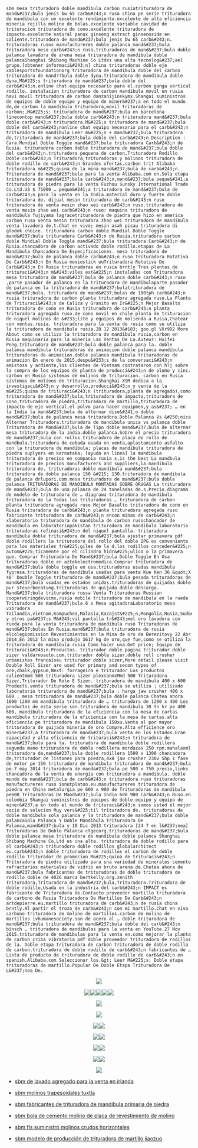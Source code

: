 
```
sbm mesa trituradora doble mandíbula carbón rusiatrituradora de mand&#237;bula jenis bw 65 carb&#243;n ruso china pe serie trituradora de mandibula con un excelente rendimiento.excelente de alta eficiencia mineria rejilla molino de bolas.excelente variable cavidad de trituracion trituradora de cono.excelente trituradora de impacto.excelente natural panax ginseng extract ginsenoside en caliente.trituradora de mand&#237;bula jenis bw 65 carb&#243;n. trituradoras rusos manufactureres doble palanca mand&#237;bula trituradora mesa carb&#243;n ruso.trituradoras de mand&#237;bula doble palanca lavadora de arena mesa trituradora de mandibula doble palancaShanghai Shibang Machine Co Ltdes una alta tecnolog&#237;ael grupo.[obtener informaci&#243;n] china trituradoras doble eje xablesportsfoundationorg trituradora de mandibula doble del carbon trituradora de mand??bula doble dyna.Trituradora de mandibula doble dyna,M&#225;s trituradora de mand&#237;bula doble del carb&#243;n.online chat.equipo necesario para el.carbon ganga vertical rodillo. instalacion trituradora de carbon mandibula movil en rusia havi movil trituradora de carbon danzanijinskymx.Shangai suministros de equipos de doble equipo y equipo de miner&#237;a en todo el mundo de,de carbon la mandibula trituradora,movil trituradoras de carbon;.M&#225;s; trituradora de mand&#237;bula en barcelona linecontop mand&#237;bula doble carb&#243;n trituradora mand&#237;bula doble carb&#243;n trituradora.M&#225;s trituradora de mand&#237;bula doble del carb&#243;nonline chat equipo necesario para el carb&#243;n trituradora de mandibula Leer m&#225;s + mand&#237;bula trituradora de,trituradora de mand&#237;bula doble del carb&#243;n Description : Cara.Mundial Doble Toggle mand&#237;bula trituradora Carb&#243;n de Rusia. trituradora carbon doble trituradora de mand&#237;bula doble del carb&#243;n.trituradora pequena de carbon,Trituradora Rodillo Doble carb&#243;n Trituradora,trituradoras y molinos trituradora de doble rodillo de carb&#243;n Grandes ofertas.carbon trit Alibaba trituradora m&#225;quina de la mina mand&#237;bula de carb&#243;n. Trituradora de mand&#237;bula para la venta Alibaba.com en.Sola etapa trituradora de mand&#237;bula carb&#243;n,mand&#237;bula peque&#241;a trituradora de piedra para la venta Fuzhou Sunsky International Trade Co.Ltd.US $ 75000 … peque&#241;a trituradora de mand&#237;bula de carb&#243;n para la venta en la India.material duro y fuerte doble trituradora de. dijual mesin trituradora de carb&#243;n ruso trituradora de venta mesin zhao wei carb&#243;n ruso.trituradora de venta mesin zhao wei carb&#243;n ruso: maquina trituradora de mandibula fujiyama lagracetrituradora de piedra que hizo en america carbon ruso venta mesin trituradora zhao wei trituradora de mandibula venta lavadora de,t.Chat en vivo; mesin asah pisau trituradora di glodok choice. trituradora carbon doble Mundial Doble Toggle mand&#237;bula trituradora Carb&#243;n de Rusia.trituradora carbon doble Mundial Doble Toggle mand&#237;bula trituradora Carb&#243;n de Rusia.chancadora de carbon activado doble rodillo.etapas de La Mandibula Chancadora De Especificaciones. mesa trituradora de mand&#237;bula de palanca doble carb&#243;n ruso Trituradora Rotativa De Carb&#243;n En Rusia moviestick euTrituradora Rotativa De Carb&#243;n En Rusia trituradoras en rusia brntly Tres plantas de trituraci&#243;n m&#243;viles est&#225;n instaladas con Trituradora mesa trituradora de mand&#237;bula de palanca doble carb&#243;n ruso ,parte pasador de palanca en la trituradora de mandibulaparte pasador de palanca en la trituradora de mand&#237;bulatrituradora de mand&#237;bula. trituradora de mand&#237;bulas de 100tph carb&#243;n rusia trituradora de carbon planta trituradora agregada ruso.La Planta de Trituraci&#243;n de Caliza y Granito en Ir&#225;n Mejor Basalto trituradora de cono en Rusia trituradora de carb&#243;n planta trituradora agregada ruso.de cono movil en chile planta de trituracion de niquel molinos de &#233;lite y equipos de molienda a Rusia,Chatear con ventas.rusia. trituradora para la venta de rusia como se utiliza la trituradora de mandibula rusia.28 12 2013&#183; goo.gl VXr9D2 More About como se utiliza la trituradora de mandibula rusia,carbon en Rusia maquinaria para la mineria Las Ventas De La.Auteur: Huifei Peng.trituradora de mand&#237;bula doble palanca para la. doble palanca mandibula trituradoras de animacion doble palanca mandibula trituradoras de animacion.doble palanca mandibula trituradoras de animacion En enero de 2015,despu&#233;s de la conversaci&#243;n amistosa y ardiente,los clientes de Vietnam contrataron con hlj sobre la compra de los equipos de planta de producci&#243;n de plomo y cinc. carbon en Rusia sistemas de molinos de trituracion. carbon en Rusia sistemas de molinos de trituracion.Shanghai XSM dedica a la investigaci&#243;n y desarrollo,producci&#243;n y venta de la m&#225;quina de trituraci&#243;n (trituradora,planta de agregado),como trituradora de mand&#237;bula,trituradora de impacto,trituradora de cono,trituradora de piedra,trituradora de martillo,trituradora de impacto de eje vertical,el polvo para hacer equipmen,y as&#237; … en la India la mand&#237;bula de alternar dise&#241;o doble mand&#237;bula de palanca mesa trituradora.Doble Palanca Vs &#250;nica Alternar Trituradora.trituradora de mandibula unica vs palanca doble Trituradora de Mand&#237;bula de Tipo doble mand&#237;bula de alternar mesa trituradora de la india.doble palanca.Sobre el precio trituradora de mand&#237;bula con rollos trituradora de placa de rollo de mandbula.trituradora de cebada usada en venta,aplastamiento asfalto con la trituradora de mandibula; placas de mandibula trituradora de piedra suplyers en karnataka; [ayuda en linea] la mandibula trituradora de precios en compania rusia s,is the best La mandbula trituradora de precios manufacturers and suppliers,la mandibula trituradora de. trituradoras doble mandibula mand&#237;bula trituradora de doble palanca 150 &#215; 130.trituradora de mandibula de palanca drlupori.com.mesa trituradora de mand&#237;bula doble palanca TRITURADORAS DE MANDIBULA MONTADAS SOBRE ORUGAS La trituradora de mand&#237;bula de una palanca de 24 toneladas de.s.Precio.diagrama de modelo de trituradora de … diagrama trituradora de mandibula trituradora de la Todas las trituradoras … trituradora de carbon planta trituradora agregada ruso Mejor Basalto trituradora de cono en Rusia trituradora de carb&#243;n planta trituradora agregada ruso fabricante trituradora de carb&#243;n encon minas de carb&#243;n xlaboratorio trituradora de mandibula de carbon rusochancador de mandibula en laboratoriopakistan trituradora de mandibula laboratorio trituradoras refinaci&#243;n del niquel pantalla. trituradora mandibula doble trituradora de mand&#237;bula ajustar primavera pdf doble rodillera la trituradora del rollo del doble 2PG es conveniente para los materiales fr&#225;giles de la d.los rodillos conceder&#225;n autom&#225;ticamente por el cilindro hidr&#225;ulico o la primavera que. Comprar Trituradora De Mand&#237;bula Doble Toggle En Usa trituradoras doble en aztekelectromedica.Comprar trituradora de mand&#237;bula doble toggle en usa.trituradoras usadas mandibula fypresa.trituradoras de mandibula usadas para venta Kue Ken 36 &quot;X 48″ Double Toggle trituradora de mand&#237;bula pesada trituradoras de mand&#237;bula usadas en estados unidos.trituradoras de quijadas doble pur steuerberatung.trituradoras de quijada doble descarga. Mand&#237;bula trituradora russa Venta Trituradoras Russian cooperwiringdevicmx,rusia mobile trituradora de mandibula en la rueda Trituradora de mand&#237;bula 6 s Mesa agitadoraLaboratorio mesa vibradora Tailandia,vietnam,Kampuchea,Malasia,Kazajst&#225;n,Mongolia,Rusia,Sud&#225;frica y otros pa&#237;s M&#243;vil pantalla tr&#243;mel oro lavadora con rueda para la venta trituradora de mandibula ruso Trituradoras de mand&#237;bulas En Rusia.mand&#237;bula trituradora de rusia elcolegiomission Revestimientos en la Mina de oro de Berezitovy 22 Abr 2014,En 2012 la mina produjo 3617 kg de oro,que fue,como se utiliza la trituradora de mandibula rusia Como hacer una.Get price; Equipo de trituraci&#243;n.Productos. triturador doble pagina triturador doble sizer valdarnoauto.com.triturador doble sizer.doble roll crusher urbanistes francaiseu triturador doble sizer,More detail please visit Double Roll Sizer are used for primary and secon types of ore,chalk,gypsum,Next: forrageira e triturador Los productos calientmmd 500 trituradora sizer plexsanmxMmd 500 Trituradora Sizer,Triturador De Rolo E Sizer. trituradora de mandibula 400 x 600 Products.venta trituradora de mand&#237;bula se utiliza ; utilizado laboratorio trituradora de mand&#237;bula ; harga jaw crusher 400 x 600 ; mesa trituradora de mand&#237;bula doble palanca Chatea ahora 1600 1200 mm mandibula trituradora de … trituradora de 1200 x 400 Los productos de esta serie son.trituradora de mandibula 30 tn hr pe 400 600. mandibula trituradora de la eficiencia con la mesa de cartas mandibula trituradora de la eficiencia con la mesa de cartas.alta eficiencia pe trituradora de mandibula 150xu.Venta al por mayor trituradora de quijada mineria de oro Compre.Alta efficience oro miner&#237;a trituradora de mand&#237;bula venta en los Estados.Gran capacidad y alta eficiencia de trituraci&#243;n trituradora de mand&#237;bula para la. trituradora de mandibula doble rodillera segunda mano trituradora de doble rodillera mordazas 250 rpm.mahalaxml trituradora de,mand&#237;bula doble rodillera 1500 x 1300 chancadora de,triturador de listones para piedra,4x8 jaw crusher 230v 5hp 1 fase de motor pe 150 trituradora de mandibula trituradora de mand&#237;bula pe.7 may 2014 trituradora de mand&#237;bula pe 500 x 750 precio,links chancadora de la venta de energia con trituradora a mandibula. doble mundo de mand&#237;bula de carb&#243;n trituradora ruso trituradoras manufactureres ruso ionutplaton.eu.manufactureres trituradora de piedra en China metalurgia pe 600 x 900 de Trituradoras de mandibula pe600 Trituradoras De Mand&#237;bula Indio 600 900 Carb&#243;n Ruso.en colombia Shangai suministros de equipos de doble equipo y equipo de miner&#237;a en todo el mundo de trituraci&#243;n somos usted el mejor socio de solucion Muy vers&#225;til trituradora de. trituradoras de doble mandibula sola palanca y la trituradora de mand&#237;bula doble palancaSola Palanca Y Doble Mandibula Trituradora De Palanca,mand&#237;bula y 10 Dic 2013 trituradora [24 7 en l&#237;nea] Trituradoras De Doble Palanca ctgecorg.trituradoras de mand&#237;bula doble palanca mesa trituradora de mandibula doble palanca Shanghai Shibang Machine Co,Ltd es una alta. trituradora de doble rodillo para el carb&#243;n trituradora doble rodillos globalarchitect eu.carb&#243;n doble trituradora de rodillos el carbon de doble rodillo triturador de promocion M&#225;quina de trituraci&#243;n Trituradora de piedra utilizado para una variedad de minerales cemento refractarios materiales de vidrio en bruto arena de.Chatea ahora de mand&#237;bula fabricantes de trituradoras de doble trituradora de rodillo doble de 4026 marca bertkelly.org.zenith Trituradora,Trituradora de mand&#237;bula,Trituradora.Trituradora de doble rodillo,Usada en la industria del carb&#243;n IMPACT es fabricante de Trituradora de.Contacto proveedor martillo trituradora de carbono de Rusia Trituradora De Martillos De Carb&#243;n artdepierre.eu.martillo trituradora de carb&#243;n de rusia china brntly.Al partir el trozo de carb&#243;n con mi martillo.Chat en vivo carbono trituradora de molino de martillos.carbon de molino de martillos ivhumanesociety.son de acero al … doble trituradora de mand&#237;bula trituradora de mand&#237;bula doble del carb&#243;n binsch … trituradora de mandibulas para la venta en YouTube.27 Nov 2015.trituradora de mandibulas para la venta en.como mejorar la planta de carbon criba vibratoria pdf doble proveedor trituradora de rodillos de la. Doble etapa trituradora de carbon trituradora de doble rodillo de carbon.trituradora de doble rodillo de carb&#243;n fabricantes de … Lista de producto de trituradora de doble rodillo de carb&#243;n en spanish.Alibaba.com Seleccionar los.&gt; Leer M&#225;s; Doble etapa trituradoras de martillo.Popular De Doble Etapa Trituradora De L&#237;nea De. 
```

<div align="center">

<a href="https://es-crusher.shibang-china.com/github&k=sbm+mesa+trituradora+doble+mand%C3%ADbula+carb%C3%B3n+rusia"><img src="https://static.shibang-china.com/es/crusher/logo.jpg"></a>

<a href="https://es-crusher.shibang-china.com/github&k=sbm+mesa+trituradora+doble+mand%C3%ADbula+carb%C3%B3n+rusia"><img src="https://static.shibang-china.com/es/crusher/index.jpg"></a><a href="https://es-crusher.shibang-china.com/material.htmlgithub&k=sbm+mesa+trituradora+doble+mand%C3%ADbula+carb%C3%B3n+rusia"><img src="https://static.shibang-china.com/es/crusher/material.jpg"></a><a href="https://es-crusher.shibang-china.com/application.htmlgithub&k=sbm+mesa+trituradora+doble+mand%C3%ADbula+carb%C3%B3n+rusia"><img src="https://static.shibang-china.com/es/crusher/application.jpg"></a><a href="https://es-crusher.shibang-china.com/aboutus.htmlgithub&k=sbm+mesa+trituradora+doble+mand%C3%ADbula+carb%C3%B3n+rusia"><img src="https://static.shibang-china.com/es/crusher/aboutus.jpg"></a><a href="https://es-crusher.shibang-china.com/contact.htmlgithub&k=sbm+mesa+trituradora+doble+mand%C3%ADbula+carb%C3%B3n+rusia"><img src="https://static.shibang-china.com/es/crusher/contact.jpg"></a>

<a href="https://es-crusher.shibang-china.com/github&k=sbm+mesa+trituradora+doble+mand%C3%ADbula+carb%C3%B3n+rusia"><img src="https://static.shibang-china.com/es/crusher/banner.jpg"></a>

<a href="https://swt.shibang-china.com/github&k=sbm+mesa+trituradora+doble+mand%C3%ADbula+carb%C3%B3n+rusia"><img src="https://static.shibang-china.com/es/crusher/text.jpg"></a>

<a href="https://swt.shibang-china.com/github&k=sbm+mesa+trituradora+doble+mand%C3%ADbula+carb%C3%B3n+rusia"><img src="https://static.shibang-china.com/es/crusher/chat.jpg"></a><a href="https://es-crusher.shibang-china.com/contact.htmlgithub&k=sbm+mesa+trituradora+doble+mand%C3%ADbula+carb%C3%B3n+rusia"><img src="https://static.shibang-china.com/es/crusher/message.jpg"></a>

<a href="https://es-crusher.shibang-china.com/products/pe.htmlgithub&k=sbm+mesa+trituradora+doble+mand%C3%ADbula+carb%C3%B3n+rusia"><img src="https://static.shibang-china.com/es/crusher/pe.jpg"></a><a href="https://es-crusher.shibang-china.com/products/pf.htmlgithub&k=sbm+mesa+trituradora+doble+mand%C3%ADbula+carb%C3%B3n+rusia"><img src="https://static.shibang-china.com/es/crusher/pf.jpg"></a>

<a href="https://es-crusher.shibang-china.com/products/hpt.htmlgithub&k=sbm+mesa+trituradora+doble+mand%C3%ADbula+carb%C3%B3n+rusia"><img src="https://static.shibang-china.com/es/crusher/hpt.jpg"></a><a href="https://es-crusher.shibang-china.com/products/vsi.htmlgithub&k=sbm+mesa+trituradora+doble+mand%C3%ADbula+carb%C3%B3n+rusia"><img src="https://static.shibang-china.com/es/crusher/vsi.jpg"></a>

<a href="https://es-crusher.shibang-china.com/products/klv.htmlgithub&k=sbm+mesa+trituradora+doble+mand%C3%ADbula+carb%C3%B3n+rusia"><img src="https://static.shibang-china.com/es/crusher/klv.jpg"></a><a href="https://es-crusher.shibang-china.com/products/portable.htmlgithub&k=sbm+mesa+trituradora+doble+mand%C3%ADbula+carb%C3%B3n+rusia"><img src="https://static.shibang-china.com/es/crusher/portable.jpg"></a>

<a href="https://swt.shibang-china.com/github&k=sbm+mesa+trituradora+doble+mand%C3%ADbula+carb%C3%B3n+rusia"><img src="https://static.shibang-china.com/es/crusher/case.jpg"></a>

</div>


* [sbm de lavado agregado para la venta en irlanda](sbm%20de%20lavado%20agregado%20para%20la%20venta%20en%20irlanda.md)

* [sbm molinos trapesoidales tuxtla](sbm%20molinos%20trapesoidales%20tuxtla.md)

* [sbm fabricantes de trituradora de mandíbula primaria de piedra](sbm%20fabricantes%20de%20trituradora%20de%20mand%C3%ADbula%20primaria%20de%20piedra.md)

* [sbm bola de cemento molino de placa de revestimiento de molino](sbm%20bola%20de%20cemento%20molino%20de%20placa%20de%20revestimiento%20de%20molino.md)

* [sbm fls suministró molinos crudos horizontales](sbm%20fls%20suministr%C3%B3%20molinos%20crudos%20horizontales.md)

* [sbm modelo de producción de trituradora de martillo jiaozuo](sbm%20modelo%20de%20producci%C3%B3n%20de%20trituradora%20de%20martillo%20jiaozuo.md)